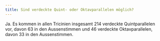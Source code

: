 ```yaml
---
title: Sind verdeckte Quint- oder Oktavparallelen möglich?
---
```


Ja. Es kommen in allen Tricinien insgesamt 214 verdeckte Quintparallelen vor,
davon 63 in den Aussenstimmen und 46 verdeckte Oktavparallelen, davon 33 in den
Aussenstimmen.